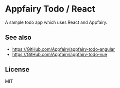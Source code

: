 # Appfairy Todo / React

A sample todo app which uses React and Appfairy.

## See also

- https://GitHub.com/Appfairy/appfairy-todo-angular
- https://GitHub.com/Appfairy/appfairy-todo-vue

## License

MIT
